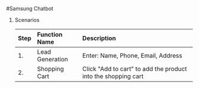 #Samsung Chatbot
1. Scenarios

    | Step | Function Name    | Description      |
    | ---- |:---------------- | :--------------- |
    |  1.  | Lead Generation  | Enter: Name, Phone, Email, Address |
    |  2.  | Shopping Cart    | Click "Add to cart" to add the product into the shopping cart |